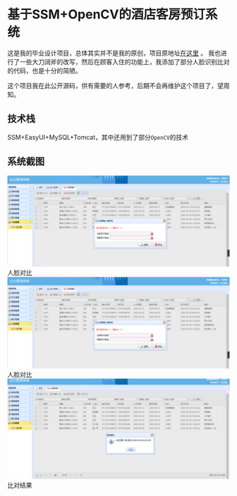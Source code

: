 # 基于SSM+OpenCV的酒店客房预订系统
这是我的毕业设计项目，总体其实并不是我的原创，项目原地址[在这里](http://programmer.ischoolbar.com/index.php/article/article/id/170.html) 。
我也进行了一些大刀阔斧的改写，然后在顾客入住的功能上，我添加了部分人脸识别比对的代码，也是十分的简陋。

这个项目我在此公开源码，供有需要的人参考，后期不会再维护这个项目了，望周知。
## 技术栈
SSM+EasyUI+MySQL+Tomcat，其中还用到了部分`OpenCV`的技术
## 系统截图
![人脸对比](https://github.com/zhaozuo/Hotel-SSM/blob/master/img/%E4%BA%BA%E8%84%B8%E5%AF%B9%E6%AF%94.png)人脸对比
![人脸对比](https://github.com/zhaozuo/Hotel-SSM/blob/master/img/人脸对比.png)人脸对比
![比对结果](img\比对结果.png)比对结果